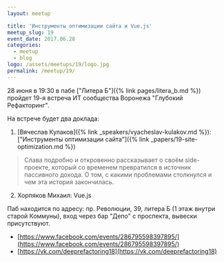 ```yaml
---
layout: meetup

title: 'Инструменты оптимизации сайта и Vue.js'
meetup_slug: 19
event_date: 2017.06.28
categories:
  - meetup
  - blog
logo: /assets/meetups/19/logo.jpg
permalink: /meetup/19/
---
```


28 июня в 19:30 в пабе ["Литера Б"]({% link pages/litera_b.md %}) пройдет 19-я встреча ИТ сообщества
Воронежа "Глубокий Рефакторинг".

На встрече будет два доклада:

1. [Вячеслав Кулаков]({% link _speakers/vyacheslav-kulakov.md %}): ["Инструменты оптимизации сайта"]({% link _papers/19-site-optimization.md %})
> Слава подробно и откровенно рассказывает о своём side-проекте, который со временем превратился в источник пассивного дохода. О том, с какими проблемами столкнулся и чем эта история закончилась.

2. Хорпяков Михаил: Vue.js


Паб находится по адресу: пр. Революции, 39, литера Б
(1 этаж внутри старой Коммуны), вход через бар "Депо" с проспекта,
вывески присутствуют.

* [https://www.facebook.com/events/286795598397895/](https://www.facebook.com/events/286795598397895/)
* [https://vk.com/deeprefactoring18](https://vk.com/deeprefactoring18)

